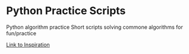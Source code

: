 # Python Practice Scripts
Python algorithm practice
Short scripts solving commone algorithms for fun/practice


[Link to Inspiration](https://towardsdatascience.com/10-algorithms-to-solve-before-your-python-coding-interview-feb74fb9bc27)


